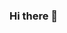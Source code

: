### Hi there 👋

<!--
**ServerBSvvv/ServerBSvvv** is a ✨ _special_ ✨ repository because its `README.md` (this file) appears on your GitHub profile.

Here are some ideas to get you started:

### 🔭 I’m currently working on private server Brawl stars on C# with online battles!
### 🌱 I’m currently learning HTML, CSS, JavaScript, Java and C#
### 📫 How to reach me: My discord KaifMorgen777#6655
### ⚡ Fun fact: I do not only privatki on brawl stars, but also sites!
